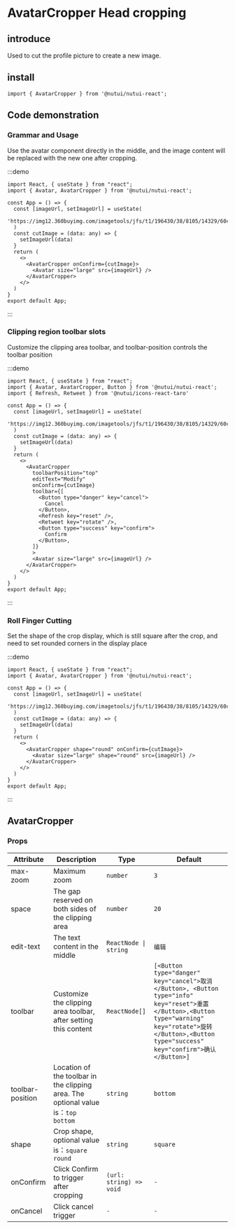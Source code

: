 # AvatarCropper Head cropping

## introduce

Used to cut the profile picture to create a new image.

## install

```tsx
import { AvatarCropper } from '@nutui/nutui-react';
```

## Code demonstration

### Grammar and Usage

Use the avatar component directly in the middle, and the image content will be replaced with the new one after cropping.

:::demo

```tsx
import React, { useState } from "react";
import { Avatar, AvatarCropper } from '@nutui/nutui-react';

const App = () => {
  const [imageUrl, setImageUrl] = useState(
    'https://img12.360buyimg.com/imagetools/jfs/t1/196430/38/8105/14329/60c806a4Ed506298a/e6de9fb7b8490f38.png'
  )
  const cutImage = (data: any) => {
    setImageUrl(data)
  }
  return (
    <>
      <AvatarCropper onConfirm={cutImage}>
        <Avatar size="large" src={imageUrl} />
      </AvatarCropper>
    </>
  )
}
export default App;
```

:::

### Clipping region toolbar slots

Customize the clipping area toolbar, and toolbar-position controls the toolbar position

:::demo

```tsx
import React, { useState } from "react";
import { Avatar, AvatarCropper, Button } from '@nutui/nutui-react';
import { Refresh, Retweet } from '@nutui/icons-react-taro'

const App = () => {
  const [imageUrl, setImageUrl] = useState(
    'https://img12.360buyimg.com/imagetools/jfs/t1/196430/38/8105/14329/60c806a4Ed506298a/e6de9fb7b8490f38.png'
  )
  const cutImage = (data: any) => {
    setImageUrl(data)
  }
  return (
    <>
      <AvatarCropper
        toolbarPosition="top"
        editText="Modify"
        onConfirm={cutImage}
        toolbar={[
          <Button type="danger" key="cancel">
            Cancel
          </Button>,
          <Refresh key="reset" />,
          <Retweet key="rotate" />,
          <Button type="success" key="confirm">
            Confirm
          </Button>,
        ]}
        >
        <Avatar size="large" src={imageUrl} />
      </AvatarCropper>
    </>
  )
}
export default App;
```

:::

### Roll Finger Cutting

Set the shape of the crop display, which is still square after the crop, and need to set rounded corners in the display place

:::demo

```tsx
import React, { useState } from "react";
import { Avatar, AvatarCropper } from '@nutui/nutui-react';

const App = () => {
  const [imageUrl, setImageUrl] = useState(
    'https://img12.360buyimg.com/imagetools/jfs/t1/196430/38/8105/14329/60c806a4Ed506298a/e6de9fb7b8490f38.png'
  )
  const cutImage = (data: any) => {
    setImageUrl(data)
  }
  return (
    <>
      <AvatarCropper shape="round" onConfirm={cutImage}>
        <Avatar size="large" shape="round" src={imageUrl} />
      </AvatarCropper>
    </>
  )
}
export default App;
```

:::

## AvatarCropper

### Props

| Attribute | Description | Type | Default |
| --- | --- | --- | --- |
| max-zoom | Maximum zoom | `number` | `3` |
| space | The gap reserved on both sides of the clipping area | `number` | `20` |
| edit-text | The text content in the middle | `ReactNode \| string` | `编辑` |
| toolbar | Customize the clipping area toolbar, after setting this content | `ReactNode[]` | `[<Button type="danger" key="cancel">取消</Button>, <Button type="info" key="reset">重置</Button>,<Button type="warning" key="rotate">旋转</Button>,<Button type="success" key="confirm">确认</Button>]` |
| toolbar-position | Location of the toolbar in the clipping area. The optional value is：`top` `bottom` | `string` | `bottom` |
| shape | Crop shape, optional value is：`square` `round` | `string` | `square` |
| onConfirm | Click Confirm to trigger after cropping | `(url: string) => void` | `-` |
| onCancel | Click cancel trigger | `-` | `-` |
